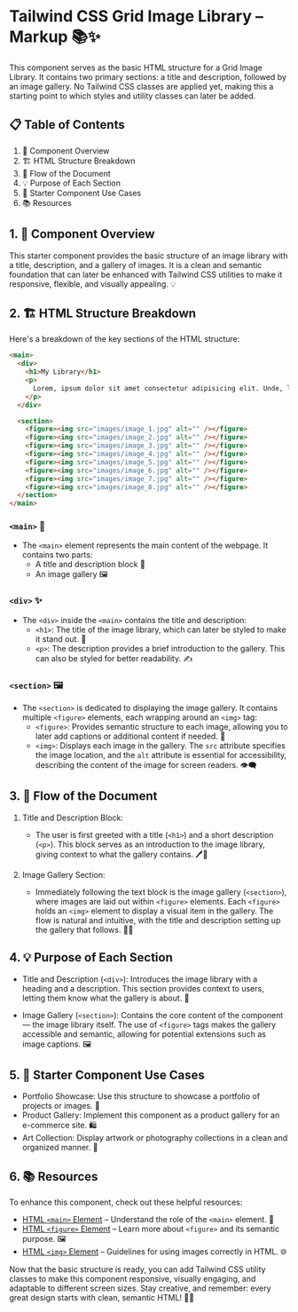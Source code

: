 # Tailwind CSS Grid Image Library – Markup 📚✨

This component serves as the basic HTML structure for a Grid Image Library. It contains two primary sections: a title and description, followed by an image gallery. No Tailwind CSS classes are applied yet, making this a starting point to which styles and utility classes can later be added.

## 📋 Table of Contents

1. 🌟 Component Overview
2. 🏗️ HTML Structure Breakdown
3. 🔄 Flow of the Document
4. 💡 Purpose of Each Section
5. 🧩 Starter Component Use Cases
6. 📚 Resources

## 1. 🌟 Component Overview

This starter component provides the basic structure of an image library with a title, description, and a gallery of images. It is a clean and semantic foundation that can later be enhanced with Tailwind CSS utilities to make it responsive, flexible, and visually appealing. 💡

## 2. 🏗️ HTML Structure Breakdown

Here's a breakdown of the key sections of the HTML structure:

```html
<main>
  <div>
    <h1>My Library</h1>
    <p>
      Lorem, ipsum dolor sit amet consectetur adipisicing elit. Unde, laudantium
    </p>
  </div>

  <section>
    <figure><img src="images/image_1.jpg" alt="" /></figure>
    <figure><img src="images/image_2.jpg" alt="" /></figure>
    <figure><img src="images/image_3.jpg" alt="" /></figure>
    <figure><img src="images/image_4.jpg" alt="" /></figure>
    <figure><img src="images/image_5.jpg" alt="" /></figure>
    <figure><img src="images/image_6.jpg" alt="" /></figure>
    <figure><img src="images/image_7.jpg" alt="" /></figure>
    <figure><img src="images/image_8.jpg" alt="" /></figure>
  </section>
</main>
```

### `<main>` 🎯

- The `<main>` element represents the main content of the webpage. It contains two parts:
  - A title and description block 📜
  - An image gallery 🖼️

### `<div>` ✨

- The `<div>` inside the `<main>` contains the title and description:
  - `<h1>`: The title of the image library, which can later be styled to make it stand out. 🎨
  - `<p>`: The description provides a brief introduction to the gallery. This can also be styled for better readability. ✍️

### `<section>` 🖼️

- The `<section>` is dedicated to displaying the image gallery. It contains multiple `<figure>` elements, each wrapping around an `<img>` tag:
  - `<figure>`: Provides semantic structure to each image, allowing you to later add captions or additional content if needed. 🎯
  - `<img>`: Displays each image in the gallery. The `src` attribute specifies the image location, and the `alt` attribute is essential for accessibility, describing the content of the image for screen readers. 👁️‍🗨️

## 3. 🔄 Flow of the Document

1. Title and Description Block:

   - The user is first greeted with a title (`<h1>`) and a short description (`<p>`). This block serves as an introduction to the image library, giving context to what the gallery contains. 🖊️📖

2. Image Gallery Section:
   - Immediately following the text block is the image gallery (`<section>`), where images are laid out within `<figure>` elements. Each `<figure>` holds an `<img>` element to display a visual item in the gallery. The flow is natural and intuitive, with the title and description setting up the gallery that follows. 📸✨

## 4. 💡 Purpose of Each Section

- Title and Description (`<div>`): Introduces the image library with a heading and a description. This section provides context to users, letting them know what the gallery is about. 📝

- Image Gallery (`<section>`): Contains the core content of the component — the image library itself. The use of `<figure>` tags makes the gallery accessible and semantic, allowing for potential extensions such as image captions. 🖼️

## 5. 🧩 Starter Component Use Cases

- Portfolio Showcase: Use this structure to showcase a portfolio of projects or images. 💼
- Product Gallery: Implement this component as a product gallery for an e-commerce site. 🛍️
- Art Collection: Display artwork or photography collections in a clean and organized manner. 🎨

## 6. 📚 Resources

To enhance this component, check out these helpful resources:

- [HTML `<main>` Element](https://developer.mozilla.org/en-US/docs/Web/HTML/Element/main) – Understand the role of the `<main>` element. 📖
- [HTML `<figure>` Element](https://developer.mozilla.org/en-US/docs/Web/HTML/Element/figure) – Learn more about `<figure>` and its semantic purpose. 🖼️
- [HTML `<img>` Element](https://developer.mozilla.org/en-US/docs/Web/HTML/Element/img) – Guidelines for using images correctly in HTML. 🌐

Now that the basic structure is ready, you can add Tailwind CSS utility classes to make this component responsive, visually engaging, and adaptable to different screen sizes. Stay creative, and remember: every great design starts with clean, semantic HTML! 🎨📸
